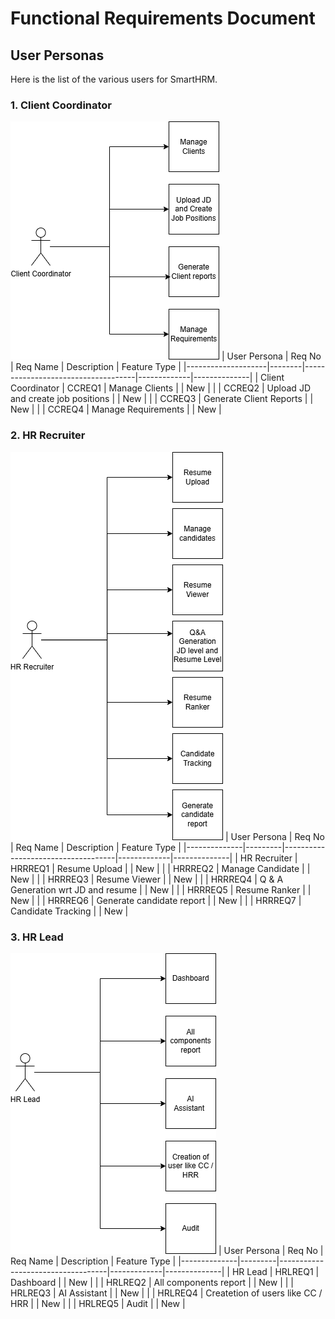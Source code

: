 # Functional Requirements Document

## User Personas
Here is the list of the various users for SmartHRM.

### 1. Client Coordinator
![Client Coordinator](client-coordinator.png)
| User Persona       | Req No | Req Name                           | Description | Feature Type |
|--------------------|--------|------------------------------------|-------------|--------------|
| Client Coordinator | CCREQ1 | Manage Clients                     |             | New          |
|                    | CCREQ2 | Upload JD and create job positions |             | New          |
|                    | CCREQ3 | Generate Client Reports            |             | New          |
|                    | CCREQ4 | Manage Requirements                |             | New          |

### 2. HR Recruiter
![Client Coordinator](hr-recruiter.png)
| User Persona | Req No  | Req Name                           | Description | Feature Type |
|--------------|---------|------------------------------------|-------------|--------------|
| HR Recruiter | HRRREQ1 | Resume Upload                      |             | New          |
|              | HRRREQ2 | Manage Candidate                   |             | New          |
|              | HRRREQ3 | Resume Viewer                      |             | New          |
|              | HRRREQ4 | Q & A Generation wrt JD and resume |             | New          |
|              | HRRREQ5 | Resume Ranker                      |             | New          |
|              | HRRREQ6 | Generate candidate report          |             | New          |
|              | HRRREQ7 | Candidate Tracking                 |             | New          |

### 3. HR Lead
![HR Lead](hr-lead.png)
| User Persona | Req No  | Req Name                          | Description | Feature Type |
|--------------|---------|-----------------------------------|-------------|--------------|
| HR Lead      | HRLREQ1 | Dashboard                         |             | New          |
|              | HRLREQ2 | All components report             |             | New          |
|              | HRLREQ3 | AI Assistant                      |             | New          |
|              | HRLREQ4 | Createtion of users like CC / HRR |             | New          |
|              | HRLREQ5 | Audit                             |             | New          |


